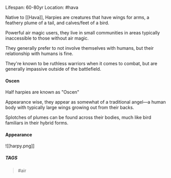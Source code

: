 Lifespan: 60-80yr
Location: #hava

Native to [[Hava]], Harpies are creatures that have wings for arms, a feathery plume of a tail, and calves/feet of a bird. 

Powerful air magic users, they live in small communities in areas typically inaccessible to those without air magic. 

They generally prefer to not involve themselves with humans, but their relationship with humans is fine. 

They're known to be ruthless warriors when it comes to combat, but are generally impassive outside of the battlefield.
#### Oscen
Half harpies are known as "Oscen" 

Appearance wise, they appear as somewhat of a traditional angel—a human body with typically large wings growing out from their backs. 

Splotches of plumes can be found across their bodies, much like bird familiars in their hybrid forms.

#### Appearance

![[harpy.png]]
##### TAGS
> #air